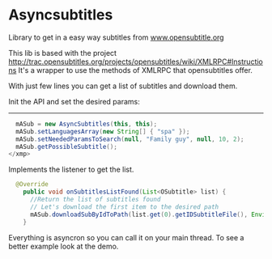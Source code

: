 Asyncsubtitles
==============

Library to get in a easy way subtitles from www.opensubtitle.org 

This lib is based with the project http://trac.opensubtitles.org/projects/opensubtitles/wiki/XMLRPC#Instructions
It's a wrapper to use the methods of XMLRPC that opensubtitles offer.


With just few lines you can get a list of subtitles and download them.

Init the API and set the desired params:

-----
```java
  mASub = new AsyncSubtitles(this, this);
  mASub.setLanguagesArray(new String[] { "spa" });
  mASub.setNeededParamsToSearch(null, "Family guy", null, 10, 2);
  mASub.getPossibleSubtitle();
</xmp>
```
Implements the listener to get the list.

```java
  @Override
	public void onSubtitlesListFound(List<OSubtitle> list) {
	  //Return the list of subtitles found
	  // Let's download the first item to the desired path
	  mASub.downloadSubByIdToPath(list.get(0).getIDSubtitleFile(), Environment.getExternalStorageDirectory().getAbsolutePath()+"/familyguy.srt");
	}
```
	
Everything is asyncron so you can call it on your main thread. To see a better example look at the demo.
